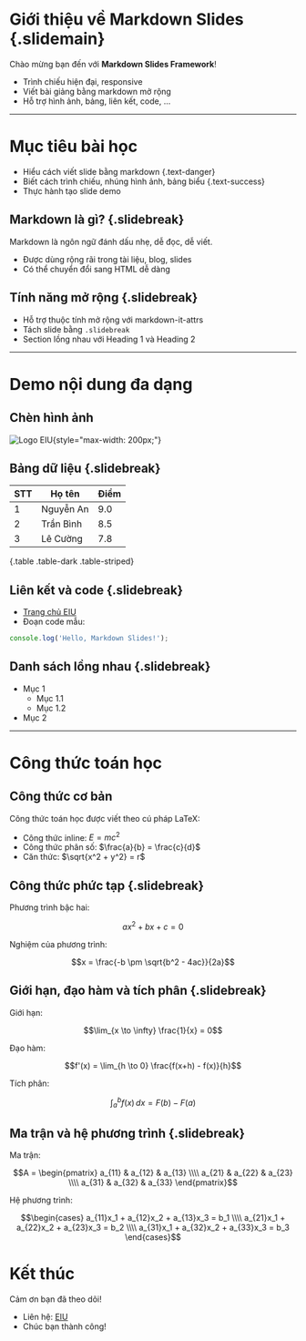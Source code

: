 # Giới thiệu về Markdown Slides {.slidemain}

Chào mừng bạn đến với **Markdown Slides Framework**!

- Trình chiếu hiện đại, responsive
- Viết bài giảng bằng markdown mở rộng
- Hỗ trợ hình ảnh, bảng, liên kết, code, ...

---

# Mục tiêu bài học

- Hiểu cách viết slide bằng markdown {.text-danger}
- Biết cách trình chiếu, nhúng hình ảnh, bảng biểu {.text-success}
- Thực hành tạo slide demo


## Markdown là gì? {.slidebreak}

Markdown là ngôn ngữ đánh dấu nhẹ, dễ đọc, dễ viết.

- Được dùng rộng rãi trong tài liệu, blog, slides
- Có thể chuyển đổi sang HTML dễ dàng


## Tính năng mở rộng {.slidebreak}

- Hỗ trợ thuộc tính mở rộng với markdown-it-attrs
- Tách slide bằng `.slidebreak`
- Section lồng nhau với Heading 1 và Heading 2

---

# Demo nội dung đa dạng

## Chèn hình ảnh

![Logo EIU](https://eiu.edu.vn/wp-content/uploads/2024/12/cropped-cropped-cropped-cropped-LOGO-EIU-15_Short-logo-full-color.png){style="max-width: 200px;"}


## Bảng dữ liệu {.slidebreak}

| STT | Họ tên      | Điểm |
|-----|------------|------|
| 1   | Nguyễn An  | 9.0  |
| 2   | Trần Bình  | 8.5  |
| 3   | Lê Cường   | 7.8  |

{.table .table-dark .table-striped}

## Liên kết và code {.slidebreak}

- [Trang chủ EIU](https://eiu.edu.vn)
- Đoạn code mẫu:

```js
console.log('Hello, Markdown Slides!');
```


## Danh sách lồng nhau {.slidebreak}

- Mục 1
  - Mục 1.1
  - Mục 1.2
- Mục 2

---

# Công thức toán học

## Công thức cơ bản

Công thức toán học được viết theo cú pháp LaTeX:

- Công thức inline: $E = mc^2$
- Công thức phân số: $\frac{a}{b} = \frac{c}{d}$
- Căn thức: $\sqrt{x^2 + y^2} = r$

## Công thức phức tạp {.slidebreak}

Phương trình bậc hai:

$$ax^2 + bx + c = 0$$

Nghiệm của phương trình:

$$x = \frac{-b \pm \sqrt{b^2 - 4ac}}{2a}$$

## Giới hạn, đạo hàm và tích phân {.slidebreak}

Giới hạn:

$$\lim_{x \to \infty} \frac{1}{x} = 0$$

Đạo hàm:

$$f'(x) = \lim_{h \to 0} \frac{f(x+h) - f(x)}{h}$$

Tích phân:

$$\int_{a}^{b} f(x) \, dx = F(b) - F(a)$$

## Ma trận và hệ phương trình {.slidebreak}

Ma trận:

$$A = \begin{pmatrix}
a_{11} & a_{12} & a_{13} \\\\
a_{21} & a_{22} & a_{23} \\\\
a_{31} & a_{32} & a_{33}
\end{pmatrix}$$

Hệ phương trình:

$$\begin{cases}
a_{11}x_1 + a_{12}x_2 + a_{13}x_3 = b_1 \\\\
a_{21}x_1 + a_{22}x_2 + a_{23}x_3 = b_2 \\\\
a_{31}x_1 + a_{32}x_2 + a_{33}x_3 = b_3
\end{cases}$$

# Kết thúc

Cảm ơn bạn đã theo dõi!

- Liên hệ: [EIU](https://eiu.edu.vn)
- Chúc bạn thành công!
